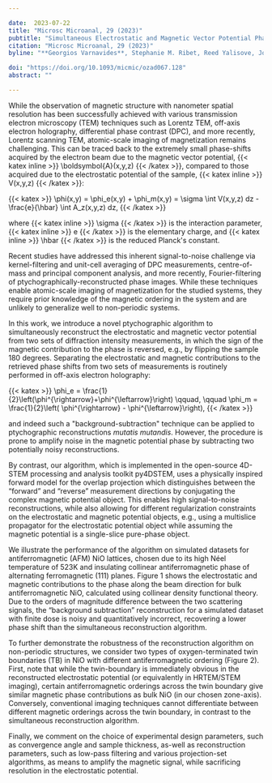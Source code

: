 ```yaml
---

date:  2023-07-22
title: "Microsc Microanal, 29 (2023)"
pubtitle: "Simultaneous Electrostatic and Magnetic Vector Potential Phase Retrieval Using Electron Ptychography"
citation: "Microsc Microanal, 29 (2023)"
byline: "**Georgios Varnavides**, Stephanie M. Ribet, Reed Yalisove, Joel E. Moore, Colin Ophus, Mary C. Scott"

doi: "https://doi.org/10.1093/micmic/ozad067.128"
abstract: ""

---
```


While the observation of magnetic structure with nanometer spatial resolution has been successfully achieved with various transmission electron microscopy (TEM) techniques such as Lorentz TEM, off-axis electron holography, differential phase contrast (DPC), and more recently, Lorentz scanning TEM, atomic-scale imaging of magnetization remains challenging. 
This can be traced back to the extremely small phase-shifts acquired by the electron beam due to the magnetic vector potential, {{< katex inline >}} \boldsymbol{A}(x,y,z) {{< /katex >}}, compared to those acquired due to the electrostatic potential of the sample, {{< katex inline >}} V(x,y,z) {{< /katex >}}:

{{< katex >}}
\phi(x,y) = \phi_e(x,y) + \phi_m(x,y) = \sigma \int V(x,y,z) dz - \frac{e}{\hbar} \int A_z(x,y,z) dz,
{{< /katex >}} 

where {{< katex inline >}} \sigma {{< /katex >}} is the interaction parameter, {{< katex inline >}} e {{< /katex >}} is the elementary charge, and {{< katex inline >}} \hbar {{< /katex >}} is the reduced Planck's constant.

Recent studies have addressed this inherent signal-to-noise challenge via kernel-filtering and unit-cell averaging of DPC measurements, centre-of-mass and principal component analysis, and more recently, Fourier-filtering of ptychographically-reconstructed phase images.
While these techniques enable atomic-scale imaging of magnetization for the studied systems, they require prior knowledge of the magnetic ordering in the system and are unlikely to generalize well to non-periodic systems.  

In this work, we introduce a novel ptychographic algorithm to simultaneously reconstruct the electrostatic and magnetic vector potential from two sets of diffraction intensity measurements, in which the sign of the magnetic contribution to the phase is reversed, e.g., by flipping the sample 180 degrees. 
Separating the electrostatic and magnetic contributions to the retrieved phase shifts from two sets of measurements is routinely performed in off-axis electron holography:

{{< katex >}}
\phi_e = \frac{1}{2}\left(\phi^{\rightarrow}+\phi^{\leftarrow}\right) \qquad, \qquad \phi_m = \frac{1}{2}\left( \phi^{\rightarrow} - \phi^{\leftarrow}\right),
{{< /katex >}} 

and indeed such a "background-subtraction" technique can be applied to ptychographic reconstructions _mutatis mutandis_.
However, the procedure is prone to amplify noise in the magnetic potential phase by subtracting two potentially noisy reconstructions.


By contrast, our algorithm, which is implemented in the open-source 4D-STEM processing and analysis toolkit py4DSTEM, uses a physically inspired forward model for the overlap projection which distinguishes between the “forward” and “reverse” measurement directions by conjugating the complex magnetic potential object. 
This enables high signal-to-noise reconstructions, while also allowing for different regularization constraints on the electrostatic and magnetic potential objects, e.g., using a multislice propagator for the electrostatic potential object while assuming the magnetic potential is a single-slice pure-phase object. 

We illustrate the performance of the algorithm on simulated datasets for antiferromagnetic (AFM) NiO lattices, chosen due to its high Néel temperature of 523K and insulating collinear antiferromagnetic phase of alternating ferromagnetic (111) planes. 
Figure 1 shows the electrostatic and magnetic contributions to the phase along the beam direction for bulk antiferromagnetic NiO, calculated using collinear density functional theory.
Due to the orders of magnitude difference between the two scattering signals, the “background subtraction” reconstruction for a simulated dataset with finite dose is noisy and quantitatively incorrect, recovering a lower phase shift than the simultaneous reconstruction algorithm.

To further demonstrate the robustness of the reconstruction algorithm on non-periodic structures, we consider two types of oxygen-terminated twin boundaries (TB) in NiO with different antiferromagnetic ordering (Figure 2). 
First, note that while the twin-boundary is immediately obvious in the reconstructed electrostatic potential (or equivalently in HRTEM/STEM imaging), certain antiferromagnetic orderings across the twin boundary give similar magnetic phase contributions as bulk NiO (in our chosen zone-axis). 
Conversely, conventional imaging techniques cannot differentiate between different magnetic orderings across the twin boundary, in contrast to the simultaneous reconstruction algorithm.  

Finally, we comment on the choice of experimental design parameters, such as convergence angle and sample thickness, as-well as reconstruction parameters, such as low-pass filtering and various projection-set algorithms, as means to amplify the magnetic signal, while sacrificing resolution in the electrostatic potential.  


